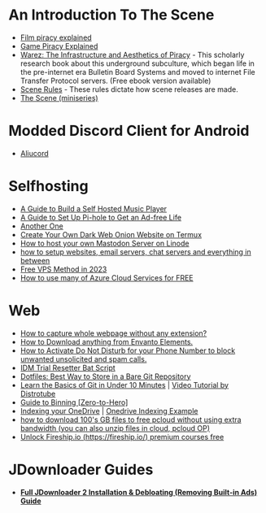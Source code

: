 # An Introduction To The Scene

-   [Film piracy explained](https://youtu.be/_wQcQgEMYuI)
-   [Game Piracy Explained](https://www.youtube.com/watch?v=8uUJFvSkTfI)
-   [Warez: The Infrastructure and Aesthetics of Piracy](https://punctumbooks.com/titles/warez-the-infrastructure-and-aesthetics-of-piracy/) - This scholarly research book about this underground subculture, which began life in the pre-internet era Bulletin Board Systems and moved to internet File Transfer Protocol servers. (Free ebook version available)
-   [Scene Rules](https://scenerules.org/) - These rules dictate how scene releases are made.
-   [The Scene (miniseries)](https://youtube.com/playlist?list=PLC2FCB2871C396459)

# Modded Discord Client for Android

-   [Aliucord](https://graph.org/The-Ultimate-Guide-To-Using-Modded-Discord-on-Android---Aliucord-09-15)

# Selfhosting

-   [A Guide to Build a Self Hosted Music Player](https://ozzs.dev/introducing-monobox)
-   [A Guide to Set Up Pi-hole to Get an Ad-free Life](https://itsfoss.com/setup-pi-hole/)
-   [Another One](https://www.crosstalksolutions.com/the-worlds-greatest-pi-hole-and-unbound-tutorial-2023/)
-   [Create Your Own Dark Web Onion Website on Termux](https://termux.xyz/create-your-own-dark-web-onion-website-on-termux/)
-   [How to host your own Mastodon Server on Linode](https://www.linode.com/blog/devops/mastodon-server-linode-marketplace/)
-   [how to setup websites, email servers, chat servers and everything in between](https://landchad.net/)
-   [Free VPS Method in 2023](https://graph.org/FREE-VPS-METHOD-2023-05-15)
-   [How to use many of Azure Cloud Services for FREE](https://www.youtube.com/watch?v=EDADrteGBnY)

# Web

-   [How to capture whole webpage without any extension?](https://graph.org/How-to-capture-whole-webpage-without-any-extension-06-05)
-   [How to Download anything from Envanto Elements.](https://elements.wp.solar/)
-   [How to Activate Do Not Disturb for your Phone Number to block unwanted unsolicited and spam calls.](https://beebom.com/how-activate-dnd-jio-airtel-vi-bsnl-india/)
-   [IDM Trial Resetter Bat Script](https://graph.org/IDM-Trial-Resetter-Bat-Script-06-05)
-   [Dotfiles: Best Way to Store in a Bare Git Repository](https://graph.org/Dotfiles-Best-Way-to-Store-in-a-Bare-Git-Repository-06-05)
-   [Learn the Basics of Git in Under 10 Minutes](https://www.freecodecamp.org/news/learn-the-basics-of-git-in-under-10-minutes-da548267cc91/) | [Video Tutorial by Distrotube](https://youtu.be/r4CyUAFMUcY)
-   [Guide to Binning [Zero-to-Hero]](https://telegra.ph/Guide-to-Binning-Zero-to-Hero-04-23)
-   [Indexing your OneDrive](https://ovi.swo.moe/) | [Onedrive Indexing Example](https://drive.swo.moe/)
-   [how to download 100's GB files to free pcloud without using extra bandwidth (you can also unzip files in cloud, pcloud OP)](https://graph.org/how-to-download-100s-GB-files-to-free-pcloud-without-using-extra-bandwidth-you-can-also-unzip-files-in-cloud-pcloud-OP-06-05)
-   [Unlock Fireship.io (https://fireship.io/) premium courses free](https://graph.org/Unlock-Fireshipio-httpsfireshipio-premium-courses-free-06-05)

# JDownloader Guides 

-   **[Full JDownloader 2 Installation & Debloating (Removing Built-in Ads) Guide](https://github.com/Ori5000/ori5000.github.io/blob/main/jdownloader2.md)**
